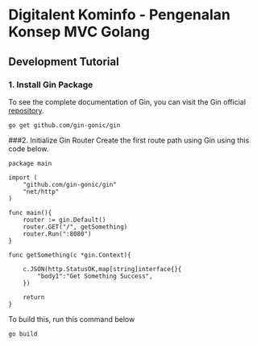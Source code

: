 # Digitalent Kominfo - Pengenalan Konsep MVC Golang

## Development Tutorial

### 1. Install Gin Package
To see the complete documentation of Gin, you can visit the Gin official [repository][gin-repository].
```
go get github.com/gin-gonic/gin
```

[gin-repository]: <https://github.com/gin-gonic/gin>

###2. Initialize Gin Router
Create the first route path using Gin using this code below.
```
package main

import (
	"github.com/gin-gonic/gin"
	"net/http"
)

func main(){
	router := gin.Default()
	router.GET("/", getSomething)
	router.Run(":8080")
}

func getSomething(c *gin.Context){

	c.JSON(http.StatusOK,map[string]interface{}{
		"body1":"Get Something Success",
	})

	return
}
```
To build this, run this command below
```
go build 
```